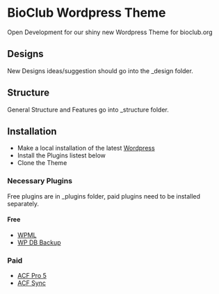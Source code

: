 # BioClub Wordpress Theme

Open Development for our shiny new Wordpress Theme for bioclub.org

## Designs

New Designs ideas/suggestion should go into the \_design folder.

## Structure

General Structure and Features go into \_structure folder.

## Installation

- Make a local installation of the latest [Wordpress](http://wordpress.org)
- Install the Plugins listest below
- Clone the Theme

### Necessary Plugins
Free plugins are in \_plugins folder, paid plugins need to be installed separately.

#### Free
* [WPML](https://wpml.org)
* [WP DB Backup](https://wordpress.org/plugins/wp-db-backup/)

### Paid
* [ACF Pro 5](https://www.advancedcustomfields.com)
* [ACF Sync](https://github.com/thomascharbit/acf-sync)

